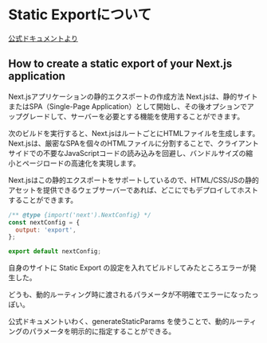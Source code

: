 # Static Exportについて

[公式ドキュメントより](https://nextjs.org/docs/pages/guides/static-exports)

## How to create a static export of your Next.js application

Next.jsアプリケーションの静的エクスポートの作成方法
Next.jsは、静的サイトまたはSPA（Single-Page Application）として開始し、その後オプションでアップグレードして、サーバーを必要とする機能を使用することができます。

次のビルドを実行すると、Next.jsはルートごとにHTMLファイルを生成します。Next.jsは、厳密なSPAを個々のHTMLファイルに分割することで、クライアントサイドでの不要なJavaScriptコードの読み込みを回避し、バンドルサイズの縮小とページロードの高速化を実現します。

Next.jsはこの静的エクスポートをサポートしているので、HTML/CSS/JSの静的アセットを提供できるウェブサーバーであれば、どこにでもデプロイしてホストすることができます。

``` javascript
/** @type {import('next').NextConfig} */
const nextConfig = {
  output: 'export',
};

export default nextConfig;
```

自身のサイトに Static Export の設定を入れてビルドしてみたところエラーが発生した。

どうも、動的ルーティング時に渡されるパラメータが不明確でエラーになったっぽい。

公式ドキュメントいわく、generateStaticParams を使うことで、動的ルーティングのパラメータを明示的に指定することができる。
